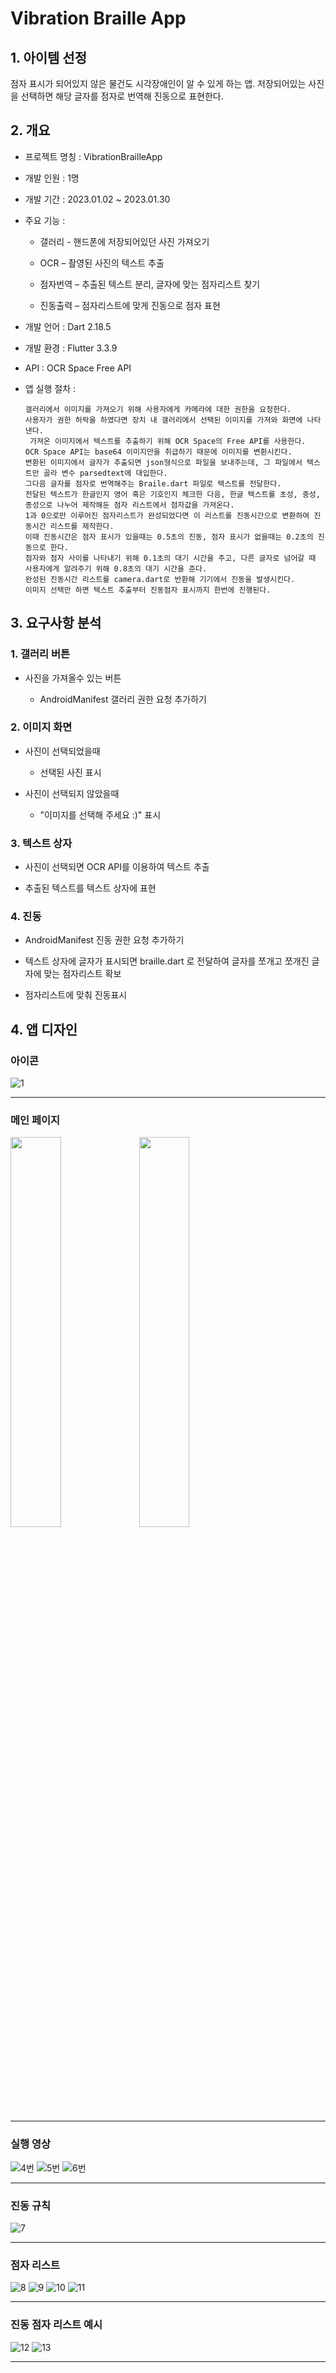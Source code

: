 # Vibration Braille App

## 1. 아이템 선정 

점자 표시가 되어있지 않은 물건도 시각장애인이 알 수 있게 하는 앱.
저장되어있는 사진을 선택하면 해당 글자를 점자로 번역해 진동으로 표현한다.


## 2. 개요 

+ 프로젝트 명칭 : VibrationBrailleApp

+ 개발 인원 : 1명 

+ 개발 기간 : 2023.01.02 ~ 2023.01.30 

+ 주요 기능 : 
  
  + 갤러리 - 핸드폰에 저장되어있던 사진 가져오기
  
  + OCR – 촬영된 사진의 텍스트 추출

  + 점자번역 – 추출된 텍스트 분리, 글자에 맞는 점자리스트 찾기
  
  + 진동출력 – 점자리스트에 맞게 진동으로 점자 표현

+ 개발 언어 : Dart 2.18.5

+ 개발 환경 : Flutter 3.3.9

+ API : OCR Space Free API 

+ 앱 실행 절차 :  
     ```
     갤러리에서 이미지를 가져오기 위해 사용자에게 카메라에 대한 권한을 요청한다.  
     사용자가 권한 허락을 하였다면 장치 내 갤러리에서 선택된 이미지를 가져와 화면에 나타낸다.  
      가져온 이미지에서 텍스트를 추출하기 위해 OCR Space의 Free API를 사용한다.  
     OCR Space API는 base64 이미지만을 취급하기 때문에 이미지를 변환시킨다.  
     변환된 이미지에서 글자가 추출되면 json형식으로 파일을 보내주는데, 그 파일에서 텍스트만 골라 변수 parsedtext에 대입한다.  
     그다음 글자를 점자로 번역해주는 Braile.dart 파일로 텍스트를 전달한다.  
     전달된 텍스트가 한글인지 영어 혹은 기호인지 체크한 다음, 한글 텍스트를 초성, 중성, 종성으로 나누어 제작해둔 점자 리스트에서 점자값을 가져온다.  
     1과 0으로만 이루어진 점자리스트가 완성되었다면 이 리스트를 진동시간으로 변환하여 진동시간 리스트를 제작한다.  
     이때 진동시간은 점자 표시가 있을때는 0.5초의 진동, 점자 표시가 없을때는 0.2초의 진동으로 한다.  
     점자와 점자 사이를 나타내기 위해 0.1초의 대기 시간을 주고, 다른 글자로 넘어갈 때 사용자에게 알려주기 위해 0.8초의 대기 시간을 준다.  
     완성된 진동시간 리스트를 camera.dart로 반환해 기기에서 진동을 발생시킨다.  
     이미지 선택만 하면 텍스트 추출부터 진동점자 표시까지 한번에 진행된다.
     ```


## 3. 요구사항 분석 

### 1. 갤러리 버튼 

+ 사진을 가져올수 있는 버튼

  + AndroidManifest 갤러리 권한 요청 추가하기 

### 2. 이미지 화면 

+ 사진이 선택되었을때

  + 선택된 사진 표시
  
+ 사진이 선택되지 않았을때 

  + "이미지를 선택해 주세요 :)" 표시

### 3. 텍스트 상자 

+ 사진이 선택되면 OCR API를 이용하여 텍스트 추출 

+ 추출된 텍스트를 텍스트 상자에 표현

### 4. 진동 

+ AndroidManifest 진동 권한 요청 추가하기 

+ 텍스트 상자에 글자가 표시되면 braille.dart 로 전달하여 글자를 쪼개고 쪼개진 글자에 맞는 점자리스트 확보 

+ 점자리스트에 맞춰 진동표시 


## 4. 앱 디자인

### 아이콘
![1](https://user-images.githubusercontent.com/85046063/215409464-e3a1d686-3831-401b-928c-139ac18d8ff2.jpg)

----------------------

### 메인 페이지

<img src="https://user-images.githubusercontent.com/85046063/215409498-394ce6bc-2126-4fcb-9b87-c8bc6ec86dcd.jpg" width="40%" height="40%"> <img src="https://user-images.githubusercontent.com/85046063/215409508-b6198e3a-e591-4a31-a8b5-3b658b8eb1bd.jpg" width="40%" height="40%"> 

---------------------- 

### 실행 영상

![4번](https://user-images.githubusercontent.com/85046063/215409590-2627d0a8-f756-49c4-8bf8-9426cf26660c.gif)
![5번](https://user-images.githubusercontent.com/85046063/215409605-e08ffe8f-969d-46dd-943b-832d894636d8.gif)
![6번](https://user-images.githubusercontent.com/85046063/215409607-d3fea876-61f5-46f7-a9d3-dbcca87829b3.gif)

---------------------- 

### 진동 규칙

![7](https://user-images.githubusercontent.com/85046063/215409678-c8c9750f-207e-4c66-b496-19c4dac98844.jpg)

---------------------- 

### 점자 리스트

![8](https://user-images.githubusercontent.com/85046063/215409776-0cebb055-bca5-41bd-b391-3a343f172cf7.jpg)
![9](https://user-images.githubusercontent.com/85046063/215409799-60817772-f245-4825-bcfc-e1ad6dbc152c.jpg)
![10](https://user-images.githubusercontent.com/85046063/215409800-8fe1e7ff-099b-466b-8799-2daa349b1149.jpg)
![11](https://user-images.githubusercontent.com/85046063/215409803-5eaef452-216d-44b8-9741-00eb6b4f7c0a.jpg)

---------------------- 

### 진동 점자 리스트 예시

![12](https://user-images.githubusercontent.com/85046063/215409832-b37aa8ae-8684-4e2f-b907-b79cbc95c391.jpg)
![13](https://user-images.githubusercontent.com/85046063/215409836-c5d2b16f-b8fe-4f4b-8d33-d7cc174930d9.jpg)

---------------------- 

